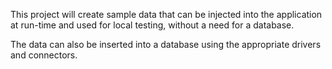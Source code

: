 This project will create sample data that can be injected into the application at run-time and used for local testing, without a need for a database. 

The data can also be inserted into a database using the appropriate drivers and connectors.